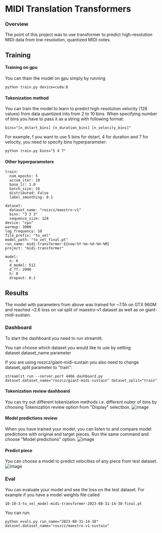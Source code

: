# MIDI Translation Transformers
### Overview
The point of this project was to use transformer to predict high-resolution MIDI data from low-resolution,
quantized MIDI notes.
## Training
#### Training on gpu
You can thain the model on gpu simply by running
```shell
python train.py device=cuda:0
```
#### Tokenization method
You can train the model to learn to predict high-resolution velocity (128 values) from data quantized into from 2 to 10 bins.
When specifying number of bins you have to pass it as a string with following format:
```
bins="[n_dstart_bins] [n_duration_bins] [n_velocity_bins]"
```
For example, f you want to use 5 bins for dstart, 4 for duration and 7 for velocity, you need to specify bins hyperparameter:
```shell
python train.py bins="5 4 7"
```
#### Other hyperparameters
```
train:
  num_epochs: 5
  accum_iter: 10
  base_lr: 1.0
  batch_size: 16
  distributed: False
  label_smoothing: 0.1

dataset:
  dataset_name: "roszcz/maestro-v1"
  bins: "3 3 3"
  sequence_size: 128
device: "cpu"
warmup: 3000
log_frequency: 10
file_prefix: "to_vel"
model_path: "to_vel_final.pt"
run_name: midi-transformer-${now:%Y-%m-%d-%H-%M}
project: "midi-transformer"

model:
  n: 6
  d_model: 512
  d_ff: 2048
  h: 8
  dropout: 0.1
```
## Results
The model with parameters from above was trained for ~7.5h on GTX 960M and reached ~2.6 loss on val split of
maestro-v1 dataset as well as on giant-midi-sustain.

### Dashboard
To start the dashboard you need to run streamlit.

You can choose which dataset you would like to use by setting dataset.dataset_name parameter

If you are using roszcz/giant-midi-sustain you also need to change dataset_split parameter to "train":
```shell
streamlit run --server.port 4466 dashboard.py dataset.dataset_name="roszcz/giant-midi-sustain" dataset_split="train"

```
#### Tokenization review dashboard
You can try out different tokenization methods i.e. different nuber of bins by
choosing Tokenization review option from "Display" selectbox.
![image](https://github.com/Nospoko/midi-translation/assets/74838859/12c70bdb-fbfb-4fc7-8dcc-411c0c161055)

#### Model predictions review
When you have trained your model, you can listen to and compare model predictions with original and target pieces.
Run the same command and choose "Model predictions" option.
![image](https://github.com/Nospoko/midi-translation/assets/74838859/65422b01-b91c-40b4-a592-70e7e6c8986f)


#### Predict piece
You can choose a model to predict velocities of any piece from test dataset.
![image](https://github.com/Nospoko/midi-translation/assets/74838859/d8a1f536-26d1-4eb1-9393-2f0353e76cd9)


### Eval
You can evaluate your model and see the loss on the test dataset. For example if you have a model weights file called
```
10-10-3-to_vel_model-midi-transformer-2023-08-31-14-38-final.pt
```
You can run:
```shell
python evals.py run_name="2023-08-31-14-38" dataset.dataset_name="roszcz/maestro-v1-sustain"
```
